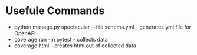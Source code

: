 # Usefule Commands
* python manage.py spectacular --file schema.yml - generates yml file for OpenAPI
* coverage run -m pytest - collects data
* coverage html - creates html out of collected data

